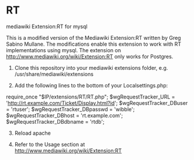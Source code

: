 RT
==

mediawiki Extension:RT for mysql

This is a modified version of the Mediawiki Extension:RT written by Greg Sabino Mullane. The modifications enable this extension to work with RT implementations using mysql. The extension on http://www.mediawiki.org/wiki/Extension:RT only works for Postgres.


1. Clone this repository into your mediawiki extensions folder, e.g. /usr/share/mediawiki/extensions

2. Add the following lines to the bottom of  your Localsettings.php:

  require_once "$IP/extensions/RT/RT.php";
  $wgRequestTracker_URL      = 'http://rt.example.com/Ticket/Display.html?id';
  $wgRequestTracker_DBuser   = 'rtuser';
  $wgRequestTracker_DBpasswd = 'wibble';
  $wgRequestTracker_DBhost   = 'rt.example.com';
  $wgRequestTracker_DBdbname = 'rtdb';

3. Reload apache

4. Refer to the Usage section at http://www.mediawiki.org/wiki/Extension:RT
